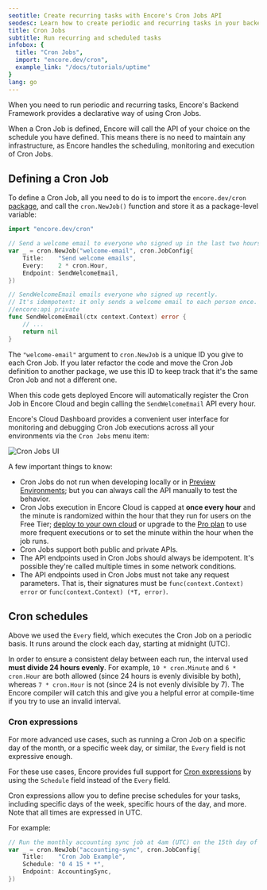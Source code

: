 ```yaml
---
seotitle: Create recurring tasks with Encore's Cron Jobs API
seodesc: Learn how to create periodic and recurring tasks in your backend application using Encore's Cron Jobs API.
title: Cron Jobs
subtitle: Run recurring and scheduled tasks
infobox: {
  title: "Cron Jobs",
  import: "encore.dev/cron",
  example_link: "/docs/tutorials/uptime"
}
lang: go
---
```


When you need to run periodic and recurring tasks, Encore's Backend Framework provides a declarative way of using Cron Jobs.

When a Cron Job is defined, Encore will call the API of your choice on the schedule you have defined.
This means there is no need to maintain any infrastructure, as Encore handles the scheduling, monitoring and execution of Cron Jobs.

## Defining a Cron Job

To define a Cron Job, all you need to do is to import the `encore.dev/cron` [package](https://pkg.go.dev/encore.dev/cron),
and call the `cron.NewJob()` function and store it as a package-level variable:

```go
import "encore.dev/cron"

// Send a welcome email to everyone who signed up in the last two hours.
var _ = cron.NewJob("welcome-email", cron.JobConfig{
	Title:    "Send welcome emails",
	Every:    2 * cron.Hour,
	Endpoint: SendWelcomeEmail,
})

// SendWelcomeEmail emails everyone who signed up recently.
// It's idempotent: it only sends a welcome email to each person once.
//encore:api private
func SendWelcomeEmail(ctx context.Context) error {
	// ...
	return nil
}
```

The `"welcome-email"` argument to `cron.NewJob` is a unique ID you give to each Cron Job.
If you later refactor the code and move the Cron Job definition to another package,
we use this ID to keep track that it's the same Cron Job and not a different one.

When this code gets deployed Encore will automatically register the Cron Job in Encore Cloud
and begin calling the `SendWelcomeEmail` API every hour.

Encore's Cloud Dashboard provides a convenient user interface for monitoring and debugging
Cron Job executions across all your environments via the `Cron Jobs` menu item:

![Cron Jobs UI](/assets/docs/cron.png)

A few important things to know:

- Cron Jobs do not run when developing locally or in [Preview Environments](/docs/deploy/preview-environments); but you can always call the API manually to test the behavior.
- Cron Jobs execution in Encore Cloud is capped at **once every hour** and the minute is randomized within the hour that they run for users on the Free Tier; [deploy to your own cloud](/docs/deploy/own-cloud) or upgrade to the [Pro plan](/pricing) to use more frequent executions or to set the minute within the hour when the job runs.
- Cron Jobs support both public and private APIs.
- The API endpoints used in Cron Jobs should always be idempotent. It's possible they're called multiple times in some network conditions.
- The API endpoints used in Cron Jobs must not take any request parameters. That is, their signatures must be `func(context.Context) error` or `func(context.Context) (*T, error)`.

## Cron schedules

Above we used the `Every` field, which executes the Cron Job on a periodic basis.
It runs around the clock each day, starting at midnight (UTC).

In order to ensure a consistent delay between each run, the interval used **must divide 24 hours evenly**.
For example, `10 * cron.Minute` and `6 * cron.Hour` are both allowed (since 24 hours is evenly divisible by both),
whereas `7 * cron.Hour` is not (since 24 is not evenly divisible by 7).
The Encore compiler will catch this and give you a helpful error at compile-time if you try to use an invalid interval.

### Cron expressions

For more advanced use cases, such as running a Cron Job on a specific day of the month, or a specific week day, or similar,
the `Every` field is not expressive enough.

For these use cases, Encore provides full support for [Cron expressions](https://en.wikipedia.org/wiki/Cron) by using the `Schedule` field
instead of the `Every` field.

Cron expressions allow you to define precise schedules for your tasks, including specific days of the week, specific hours of the day, and more. Note that all times are expressed in UTC.

For example:

```go
// Run the monthly accounting sync job at 4am (UTC) on the 15th day of each month.
var _ = cron.NewJob("accounting-sync", cron.JobConfig{
	Title:    "Cron Job Example",
	Schedule: "0 4 15 * *",
	Endpoint: AccountingSync,
})
```
